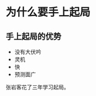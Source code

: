 为什么要手上起局
===================================================================================
## 手上起局的优势
+ 没有大伏吟
+ 灵机
+ 快
+ 预测面广 

张岩客花了三年学习起局。


